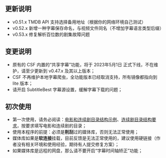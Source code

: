 ## 更新说明
- v0.51.x TMDB API 支持选择备用地址（根据你的网络环境自己测试）
- v0.52.x 新增一种字幕保存命名，与视频文件同名（不增加字幕语言类型后缀）
- v0.53.x 修复解析百位数的剧集故障问题

## 变更说明
- 原有的 CSF 内置的“共享字幕”功能，将于 2023年5月1日 正式下线，不在维护，请至少更新到 v0.47.x 及其以上版本；
- CSF 不再维护本地字幕爬虫，全功能版本已经取消支持，所有镜像都指向到 lite 版本；
- 请开启 SubtitleBest 字幕源设置，缓解字幕下载的问题；

## 初次使用
- 第一次使用，请务必阅读：[电影和连续剧目录结构示例](https://github.com/An-Yan-d/ChineseSubFinder/blob/docs/DesignFile/电影和连续剧目录结构示例.md)、[连续剧目录结构要求](https://github.com/An-Yan-d/ChineseSubFinder/blob/docs/DesignFile/连续剧目录结构要求.md)，按要求填写电影和连续剧的目录；
- 使用本程序的前提：必须是**削刮**过的媒体库，否则无法正常使用；
- 媒体库如果是**软连接**挂载，目前反馈是无法正常使用的，建议使用硬链接（作者没有相关环境和使用经验，期待有人提交修复方案）；
- 如果媒体库是远程的网盘，那么请不要开启“字幕时间轴矫正”功能；
